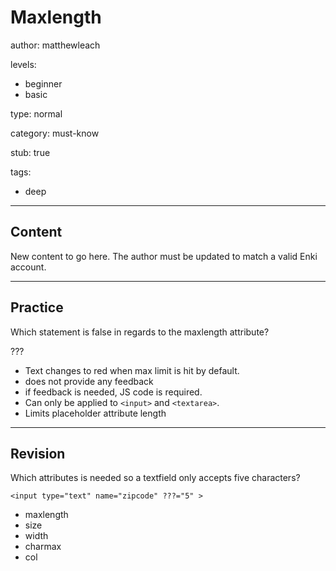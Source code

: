 # Maxlength
author: matthewleach

levels:
  - beginner
  - basic

type: normal

category: must-know

stub: true

tags:
  - deep


---
## Content

New content to go here. The author must be updated to match a valid Enki account.

---
## Practice

Which statement is false in regards to the maxlength attribute?

???

* Text changes to red when max limit is hit by default.
* does not provide any feedback
* if feedback is needed, JS code is required.
* Can only be applied to `<input>` and `<textarea>`.
* Limits placeholder attribute length

---
## Revision

Which attributes is needed so a textfield only accepts five characters?

`<input type="text" name="zipcode" ???="5" >`

* maxlength
* size
* width
* charmax
* col








